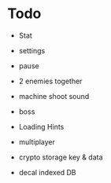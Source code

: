 
# Todo

- Stat
- settings
- pause
- 2 enemies together
- machine shoot sound
- boss
- Loading Hints

- multiplayer
- crypto storage key & data
- decal indexed DB
